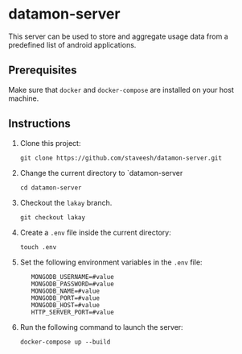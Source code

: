 # datamon-server

This server can be used to store and aggregate usage data from a predefined list of android applications.

## Prerequisites

Make sure that `docker` and `docker-compose` are installed on your host machine.

## Instructions

1. Clone this project:
   ```
   git clone https://github.com/staveesh/datamon-server.git
   ```

2. Change the current directory to `datamon-server
   ```
   cd datamon-server
   ```

3. Checkout the `lakay` branch.
   ```
   git checkout lakay
   ```

4. Create a `.env` file inside the current directory:

   ```
   touch .env
   ```

5. Set the following environment variables in the `.env` file:

   ```
      MONGODB_USERNAME=#value
      MONGODB_PASSWORD=#value
      MONGODB_NAME=#value
      MONGODB_PORT=#value
      MONGODB_HOST=#value
      HTTP_SERVER_PORT=#value
   ```

6. Run the following command to launch the server:
   ```
   docker-compose up --build
   ```
